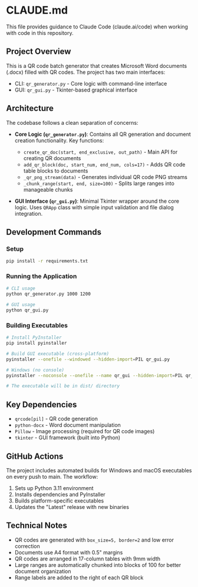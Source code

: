# CLAUDE.md

This file provides guidance to Claude Code (claude.ai/code) when working with code in this repository.

## Project Overview

This is a QR code batch generator that creates Microsoft Word documents (.docx) filled with QR codes. The project has two main interfaces:
- CLI: `qr_generator.py` - Core logic with command-line interface  
- GUI: `qr_gui.py` - Tkinter-based graphical interface

## Architecture

The codebase follows a clean separation of concerns:

- **Core Logic (`qr_generator.py`)**: Contains all QR generation and document creation functionality. Key functions:
  - `create_qr_doc(start, end_exclusive, out_path)` - Main API for creating QR documents
  - `add_qr_block(doc, start_num, end_num, cols=17)` - Adds QR code table blocks to documents
  - `_qr_png_stream(data)` - Generates individual QR code PNG streams
  - `_chunk_range(start, end, size=100)` - Splits large ranges into manageable chunks

- **GUI Interface (`qr_gui.py`)**: Minimal Tkinter wrapper around the core logic. Uses `QRApp` class with simple input validation and file dialog integration.

## Development Commands

### Setup
```bash
pip install -r requirements.txt
```

### Running the Application
```bash
# CLI usage
python qr_generator.py 1000 1200

# GUI usage  
python qr_gui.py
```

### Building Executables
```bash
# Install PyInstaller
pip install pyinstaller

# Build GUI executable (cross-platform)
pyinstaller --onefile --windowed --hidden-import=PIL qr_gui.py

# Windows (no console)
pyinstaller --noconsole --onefile --name qr_gui --hidden-import=PIL qr_gui.py

# The executable will be in dist/ directory
```

## Key Dependencies

- `qrcode[pil]` - QR code generation
- `python-docx` - Word document manipulation  
- `Pillow` - Image processing (required for QR code images)
- `tkinter` - GUI framework (built into Python)

## GitHub Actions

The project includes automated builds for Windows and macOS executables on every push to main. The workflow:
1. Sets up Python 3.11 environment
2. Installs dependencies and PyInstaller
3. Builds platform-specific executables
4. Updates the "Latest" release with new binaries

## Technical Notes

- QR codes are generated with `box_size=5, border=2` and low error correction
- Documents use A4 format with 0.5" margins
- QR codes are arranged in 17-column tables with 9mm width
- Large ranges are automatically chunked into blocks of 100 for better document organization
- Range labels are added to the right of each QR block